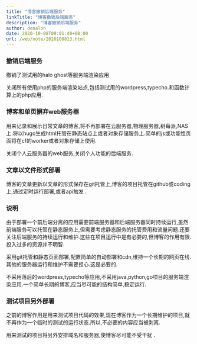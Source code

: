 ```yaml
---
title: "博客撤销后端服务"
linkTitle: "博客撤销后端服务"
description: "博客撤销后端服务"
author: denalon
date: 2020-10-08T09:01:40+08:00
url: /web/note/2020100813.html
---
```


### 撤销后端服务

撤销了测试用的halo ghost等服务端渲染应用

关闭所有使用php的服务端渲染站点,包括测试用的wordpress,typecho.和函数计算上的php应用.

### 博客和单页摒弃web服务器

用来记录和展示日常文章的博客,将不再部署在云服务器,物理服务器,树莓派,NAS上.将以hugo生成html托管在静态站点上或者对象存储服务上.简单的js或功能性页面将在cf的worker或者对象存储上使用.

关闭个人云服务器的web服务,关闭个人功能的后端服务.


### 文章以文件形式部署

博客的文章更新以文章的形式保存在git托管上,博客的项目托管在github或coding上,通过定时运行部署,或者api触发 .

### 说明

由于部署一个前后端分离的应用需要前端服务器和后端服务器同时持续运行,虽然前端服务可以托管在静态服务上,但需要考虑静态服务的托管费用和流量问题.还要关注后端服务的持续运行和维护.这些在项目运行中是有必要的,但博客的作用有限.投入过多的资源并不明智.

采用git托管和静态页面部署,配置简单的自动部署和cdn,维持一个长期的网页在线.其他的服务器运行和维护不需要担心.这是必要的.

不采用落后的wordpress,typecho等应用,不采用java,python,go项目的服务端渲染应用.一个简单长期的博客,应当尽可能的结构简单,稳定运行.

### 测试项目另外部署

之前的博客作用是用来测试项目代码的效果,现在博客作为一个长期维护的项目,就不再作为一个临时的测试的运行状态.所以,不必要的内容应当被剥离.

用来测试的项目将另外安排域名和服务器,使博客尽可能不受干扰 .